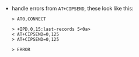 - handle errors from `AT+CIPSEND`, these look like this:
  ```
  > AT0,CONNECT

  > +IPD,0,15:last-records 5<0a>
  < AT+CIPSEND=0,125
  > AT+CIPSEND=0,125

  > ERROR
  ```
